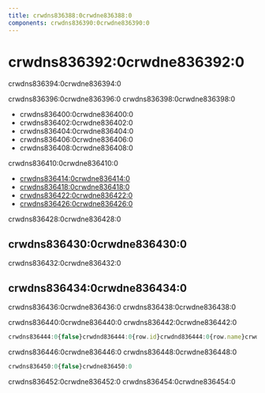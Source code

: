 ```yaml
---
title: crwdns836388:0crwdne836388:0
components: crwdns836390:0crwdne836390:0
---
```

# crwdns836392:0crwdne836392:0

<p class="description">crwdns836394:0crwdne836394:0</p>

crwdns836396:0crwdne836396:0 crwdns836398:0crwdne836398:0

- crwdns836400:0crwdne836400:0
- crwdns836402:0crwdne836402:0
- crwdns836404:0crwdne836404:0
- crwdns836406:0crwdne836406:0
- crwdns836408:0crwdne836408:0

crwdns836410:0crwdne836410:0

- [crwdns836414:0crwdne836414:0](crwdns836412:0crwdne836412:0)
- [crwdns836418:0crwdne836418:0](crwdns836416:0crwdne836416:0)
- [crwdns836422:0crwdne836422:0](crwdns836420:0crwdne836420:0)
- [crwdns836426:0crwdne836426:0](crwdns836424:0crwdne836424:0)

crwdns836428:0crwdne836428:0

## crwdns836430:0crwdne836430:0

crwdns836432:0crwdne836432:0

## crwdns836434:0crwdne836434:0

crwdns836436:0crwdne836436:0 crwdns836438:0crwdne836438:0

crwdns836440:0crwdne836440:0 crwdns836442:0crwdne836442:0

```jsx
crwdns836444:0{false}crwdnd836444:0{row.id}crwdnd836444:0{row.name}crwdnd836444:0{row.calories}crwdnd836444:0{row.fat}crwdne836444:0
```

crwdns836446:0crwdne836446:0 crwdns836448:0crwdne836448:0

```jsx
crwdns836450:0{false}crwdne836450:0
```

crwdns836452:0crwdne836452:0 crwdns836454:0crwdne836454:0